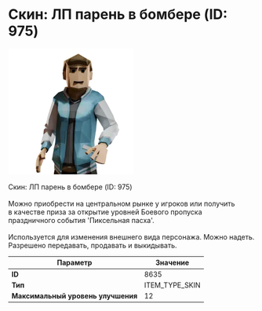 # Скин: ЛП парень в бомбере (ID: 975)

![Item Image](../img/8635.webp?raw=true)

Скин: ЛП парень в бомбере (ID: 975)<br><br>Можно приобрести на центральном рынке у игроков или получить<br>в качестве приза за открытие уровней Боевого пропуска<br>праздничного события 'Пиксельная пасха'.<br><br>Используется для изменения внешнего вида персонажа. Можно надеть.<br>Разрешено передавать, продавать и выкидывать.


| Параметр | Значение |
|----------|----------|
| **ID** | 8635 |
| **Тип** | ITEM_TYPE_SKIN |
| **Максимальный уровень улучшения** | 12 |

